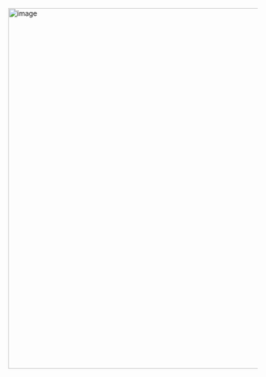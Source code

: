 <img width="1599" height="730" alt="image" src="https://github.com/user-attachments/assets/4679e113-c3cc-47b3-9826-87aa430cf092" />
